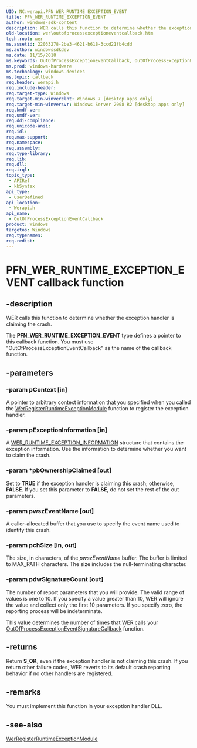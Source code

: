 ```yaml
---
UID: NC:werapi.PFN_WER_RUNTIME_EXCEPTION_EVENT
title: PFN_WER_RUNTIME_EXCEPTION_EVENT
author: windows-sdk-content
description: WER calls this function to determine whether the exception handler is claiming the crash.
old-location: wer\outofprocessexceptioneventcallback.htm
tech.root: wer
ms.assetid: 22033278-2be3-4621-b618-3ccd21fb4cdd
ms.author: windowssdkdev
ms.date: 11/15/2018
ms.keywords: OutOfProcessExceptionEventCallback, OutOfProcessExceptionEventCallback callback function [Windows Error Reporting], PFN_WER_RUNTIME_EXCEPTION_EVENT, PFN_WER_RUNTIME_EXCEPTION_EVENT callback, wer.outofprocessexceptioneventcallback, werapi/OutOfProcessExceptionEventCallback
ms.prod: windows-hardware
ms.technology: windows-devices
ms.topic: callback
req.header: werapi.h
req.include-header: 
req.target-type: Windows
req.target-min-winverclnt: Windows 7 [desktop apps only]
req.target-min-winversvr: Windows Server 2008 R2 [desktop apps only]
req.kmdf-ver: 
req.umdf-ver: 
req.ddi-compliance: 
req.unicode-ansi: 
req.idl: 
req.max-support: 
req.namespace: 
req.assembly: 
req.type-library: 
req.lib: 
req.dll: 
req.irql: 
topic_type:
 - APIRef
 - kbSyntax
api_type:
 - UserDefined
api_location:
 - Werapi.h
api_name:
 - OutOfProcessExceptionEventCallback
product: Windows
targetos: Windows
req.typenames: 
req.redist: 
---
```


# PFN_WER_RUNTIME_EXCEPTION_EVENT callback function


## -description


 WER calls this function to determine whether the exception handler is claiming the crash.

The <b>PFN_WER_RUNTIME_EXCEPTION_EVENT</b> type defines a pointer to this callback function. You must use "OutOfProcessExceptionEventCallback" as the name of the callback function.


## -parameters




### -param pContext [in]

A pointer to arbitrary context information that you specified when you called the <a href="https://msdn.microsoft.com/b0fb2c0d-cc98-43cc-a508-e80545377b7f">WerRegisterRuntimeExceptionModule</a> function to register the exception handler.


### -param pExceptionInformation [in]

A <a href="https://msdn.microsoft.com/fcf956ac-6015-439c-aec6-8f6a826ff269">WER_RUNTIME_EXCEPTION_INFORMATION</a> structure that contains the exception information. Use the information to determine whether you want to claim the crash.


### -param *pbOwnershipClaimed [out]

Set to <b>TRUE</b> if the exception handler is claiming this crash; otherwise, <b>FALSE</b>. If you set this parameter to <b>FALSE</b>, do not set the rest of the out parameters.


### -param pwszEventName [out]

A caller-allocated buffer that you use to specify the event name used to identify this crash.


### -param pchSize [in, out]

The size, in characters, of the <i>pwszEventName</i> buffer. The buffer is limited to MAX_PATH characters. The size includes the null-terminating character.


### -param pdwSignatureCount [out]

The number of report parameters that you will provide. The valid range of values is one to 10. If you specify a value greater than 10, WER will ignore the value and collect only the first 10 parameters. If you specify zero, the reporting process will be indeterminate.

This value determines the number of times that WER calls your <a href="https://msdn.microsoft.com/892498db-0265-4276-9735-63a8104ecaa9">OutOfProcessExceptionEventSignatureCallback</a> function.


## -returns



Return <b>S_OK</b>, even if the exception handler is not claiming this crash. If you return other failure codes, WER reverts to its default crash reporting behavior if no other handlers are registered.




## -remarks



You must implement this function in your exception handler DLL.




## -see-also




<a href="https://msdn.microsoft.com/b0fb2c0d-cc98-43cc-a508-e80545377b7f">WerRegisterRuntimeExceptionModule</a>
 

 

